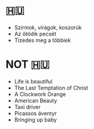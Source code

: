 # 🇭🇺

* Szirmok, virágok, koszorúk
* Az ötödik pecsét
* Tizedes meg a többiek

# NOT 🇭🇺

* Life is beautiful
* The Last Temptation of Christ
* A Clockwork Orange
* American Beauty
* Taxi driver
* Picassos äventyr
* Bringing up baby
